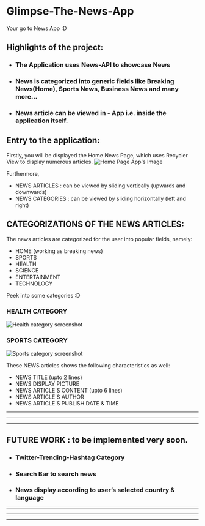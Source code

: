 # Glimpse-The-News-App

Your go to News App :D


## Highlights of the project:

- ### The Application uses News-API to showcase News
- ### News is categorized into generic fields like Breaking News(Home), Sports News, Business News and many more...
- ### News article can be viewed in - App i.e. inside the application itself.



## Entry to the application:
Firstly, you will be displayed the Home News Page, which uses Recycler View to display numerous articles.
![Home Page App's Image](https://raw.githubusercontent.com/Devangc17/Glimpse-The-News-App/main/pics%20for%20readme/WhatsApp%20Image%202022-07-10%20at%2010.51.33%20PM%20(1).jpeg)


Furthermore,
- NEWS ARTICLES : can be viewed by sliding vertically (upwards and downwards)
- NEWS CATEGORIES : can be viewed by sliding horizontally (left and right)


## CATEGORIZATIONS OF THE NEWS ARTICLES:
The news articles are categorized for the user into popular fields, namely:
- HOME (working as breaking news)
- SPORTS
- HEALTH
- SCIENCE
- ENTERTAINMENT
- TECHNOLOGY

Peek into some categories :D 

### HEALTH CATEGORY
![Health category screenshot](https://raw.githubusercontent.com/Devangc17/Glimpse-The-News-App/main/pics%20for%20readme/WhatsApp%20Image%202022-07-10%20at%2010.51.33%20PM.jpeg)

### SPORTS CATEGORY
![Sports category screenshot](https://raw.githubusercontent.com/Devangc17/Glimpse-The-News-App/main/pics%20for%20readme/WhatsApp%20Image%202022-07-10%20at%2010.51.34%20PM%20(1).jpeg)

These NEWS articles shows the following characteristics as well:
- NEWS TITLE (upto 2 lines)
- NEWS DISPLAY PICTURE
- NEWS ARTICLE'S CONTENT (upto 6 lines)
- NEWS ARTICLE'S AUTHOR
- NEWS ARTICLE'S PUBLISH DATE & TIME

---
---
---

## FUTURE WORK : to be implemented very soon.

- ### Twitter-Trending-Hashtag Category

- ### Search Bar to search news

- ### News display according to user’s selected country & language         

---
---
---


